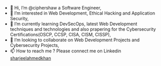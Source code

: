 - 👋 Hi, I’m @ciphershaw a Software Engineer,
- 👀 I’m interested in Web Development, Ethical Hacking and Application Security,
- 🌱 I’m currently learning DevSecOps, latest Web Development techniques and technologies and also prapering for the Cybersecurity Certifications(OSCP, CCSP, CISA, CISM, CISSP),
- 💞️ I’m looking to collaborate on Web Development Projects and Cybersecurity Projects,
- 📫 How to reach me ? Please connect me on Linkedin [sharjeelahmedkhan](http://linkedin.com/in/iamsharjeelahmed/)

<!---
ciphershaw/ciphershaw is a ✨ special ✨ repository because its `README.md` (this file) appears on your GitHub profile.
You can click the Preview link to take a look at your changes.
--->
